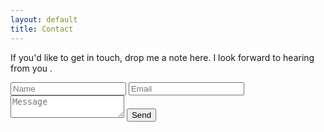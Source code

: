 ```yaml
---
layout: default
title: Contact
---
```


If you'd like to get in touch, drop me a note here. I look forward to hearing from you <i class="icon fas fas-smile" aria-hidden="true"></i>.

<form action="https://formspree.io/mjvazzpd" method="POST">
    <input required type="text" name="name" placeholder="Name">
    <input required type="email" name="_replyto" placeholder="Email">
    <textarea required placeholder="Message"></textarea>
    <button type="submit">Send</button>
</form>
